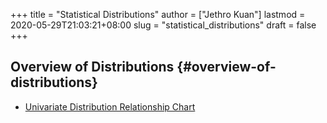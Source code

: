+++
title = "Statistical Distributions"
author = ["Jethro Kuan"]
lastmod = 2020-05-29T21:03:21+08:00
slug = "statistical_distributions"
draft = false
+++

## Overview of Distributions {#overview-of-distributions}

- [Univariate Distribution Relationship Chart](http://www.math.wm.edu/~leemis/chart/UDR/UDR.html)
